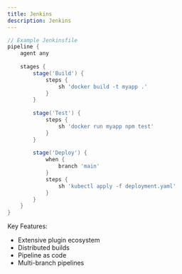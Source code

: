 ```yaml
---
title: Jenkins
description: Jenkins
---
```



```groovy
// Example Jenkinsfile
pipeline {
    agent any
    
    stages {
        stage('Build') {
            steps {
                sh 'docker build -t myapp .'
            }
        }
        
        stage('Test') {
            steps {
                sh 'docker run myapp npm test'
            }
        }
        
        stage('Deploy') {
            when {
                branch 'main'
            }
            steps {
                sh 'kubectl apply -f deployment.yaml'
            }
        }
    }
}
```

Key Features:
- Extensive plugin ecosystem
- Distributed builds
- Pipeline as code
- Multi-branch pipelines
